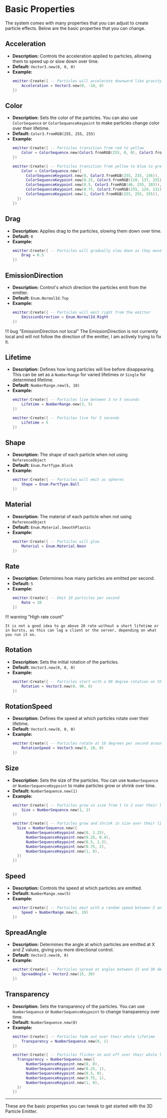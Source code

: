 # Basic Properties

The system comes with many properties that you can adjust to create particle effects. Below are the basic properties that you can change.

## **Acceleration**

- **Description:** Controls the acceleration applied to particles, allowing them to speed up or slow down over time.
- **Default:** `Vector3.new(0, 0, 0)`
- **Example:**
  ```lua
  emitter:Create({ -- Particles will accelerate downward like gravity
      Acceleration = Vector3.new(0, -10, 0)
  })
  ```

## **Color**

- **Description:** Sets the color of the particles. You can also use `ColorSequence` or `ColorSequenceKeypoint` to make particles change color over their lifetime.
- **Default:** `Color3.fromRGB(255, 255, 255)`
- **Example:**
  ```lua
  emitter:Create({ -- Particles transition from red to yellow
      Color = ColorSequence.new(Color3.fromRGB(255, 0, 0), Color3.fromRGB(255, 255, 0))
  })
  ```
  ```lua
  emitter:Create({ -- Particles transition from yellow to blue to green to red to white
      Color = ColorSequence.new({
		ColorSequenceKeypoint.new(0, Color3.fromRGB(255, 235, 156)),
		ColorSequenceKeypoint.new(0.25, Color3.fromRGB(110, 137, 255)),
		ColorSequenceKeypoint.new(0.5, Color3.fromRGB(46, 255, 203)),
		ColorSequenceKeypoint.new(0.75, Color3.fromRGB(255, 129, 131)),
		ColorSequenceKeypoint.new(1, Color3.fromRGB(255, 255, 255)),
	})
  })
  ```

## **Drag**

- **Description:** Applies drag to the particles, slowing them down over time.
- **Default:** `0`
- **Example:**
  ```lua
  emitter:Create({ -- Particles will gradually slow down as they move
      Drag = 0.5
  })
  ```

## **EmissionDirection**

- **Description:** Control's which direction the particles emit from the emitter.
- **Default:** `Enum.NormalId.Top`
- **Example:**
  ```lua
  emitter:Create({ -- Particles will emit right from the emitter
      EmissionDirection = Enum.NormalId.Right
  })
  ```

!!! bug "EmissionDirection not local"
    The EmissionDirection is not currently local and will not follow the direction of the emitter, I am actively trying to fix it.

## **Lifetime**

- **Description:** Defines how long particles will live before disappearing. This can be set as a `NumberRange` for varied lifetimes or `Single` for determined lifetime.
- **Default:** `NumberRange.new(5, 10)`
- **Example:**
  ```lua
  emitter:Create({ -- Particles live between 3 to 5 seconds
      Lifetime = NumberRange.new(3, 5)
  })
  ```
  ```lua
  emitter:Create({ -- Particles live for 5 seconds
      Lifetime = 5
  })
  ```

## **Shape**

- **Description:** The shape of each particle when not using `ReferenceObject`
- **Default:** `Enum.PartType.Block`
- **Example:**
  ```lua
  emitter:Create({ -- Particles will emit as spheres
      Shape = Enum.PartType.Ball
  })
  ```

## **Material**

- **Description:** The material of each particle when not using `ReferenceObject`
- **Default:** `Enum.Material.SmoothPlastic`
- **Example:**
  ```lua
  emitter:Create({ -- Particles will glow
      Material = Enum.Material.Neon
  })
  ```


## **Rate**

- **Description:** Determines how many particles are emitted per second.
- **Default:** `5`
- **Example:**
  ```lua
  emitter:Create({ -- Emit 10 particles per second
      Rate = 10
  })
  ```

!!! warning "High rate count"

    It is not a good idea to go above 20 rate without a short lifetime or in bursts, as this can lag a client or the server, depending on what you run it on.

## **Rotation**

- **Description:** Sets the initial rotation of the particles.
- **Default:** `Vector3.new(0, 0, 0)`
- **Example:**
  ```lua
  emitter:Create({ -- Particles start with a 90 degree rotation on the Y-axis
      Rotation = Vector3.new(0, 90, 0)
  })
  ```

## **RotationSpeed**

- **Description:** Defines the speed at which particles rotate over their lifetime.
- **Default:** `Vector3.new(0, 0, 0)`
- **Example:**
  ```lua
  emitter:Create({ -- Particles rotate at 10 degrees per second around the Y-axis
      RotationSpeed = Vector3.new(0, 10, 0)
  })
  ```

## **Size**

- **Description:** Sets the size of the particles. You can use `NumberSequence` or `NumberSequenceKeypoint` to make particles grow or shrink over time.
- **Default:** `NumberSequence.new(1)`
- **Example:**
  ```lua
  emitter:Create({ -- Particles grow in size from 1 to 2 over their lifetime
      Size = NumberSequence.new(1, 2)
  })
  ```
  ```lua
  emitter:Create({ -- Particles grow and shrink in size over their lifetime
	Size = NumberSequence.new({
		NumberSequenceKeypoint.new(0, 1.25),
		NumberSequenceKeypoint.new(0.25, 0.4),
		NumberSequenceKeypoint.new(0.5, 1.3),
		NumberSequenceKeypoint.new(0.75, 2),
		NumberSequenceKeypoint.new(1, 0),
	})
  })
  ```

## **Speed**

- **Description:** Controls the speed at which particles are emitted.
- **Default:** `NumberRange.new(5)`
- **Example:**
  ```lua
  emitter:Create({ -- Particles emit with a random speed between 5 and 10
      Speed = NumberRange.new(5, 10)
  })
  ```

## **SpreadAngle**

- **Description:** Determines the angle at which particles are emitted at X and Z values, giving you more directional control.
- **Default:** `Vector2.new(0, 0)`
- **Example:**
  ```lua
  emitter:Create({ -- Particles spread at angles between 15 and 30 degrees
      SpreadAngle = Vector2.new(15, 30)
  })
  ```

## **Transparency**

- **Description:** Sets the transparency of the particles. You can use `NumberSequence` or `NumberSequenceKeypoint` to change transparency over time.
- **Default:** `NumberSequence.new(0)`
- **Example:**
  ```lua
  emitter:Create({ -- Particles fade out over their whole lifetime
      Transparency = NumberSequence.new(0, 1) 
  })
  ```
  ```lua
  emitter:Create({ -- Particles flicker on and off over their whole lifetime
	Transparency = NumberSequence.new({
		NumberSequenceKeypoint.new(0, 0),
		NumberSequenceKeypoint.new(0.25, 1),
		NumberSequenceKeypoint.new(0.5, 0),
		NumberSequenceKeypoint.new(0.75, 1),
		NumberSequenceKeypoint.new(1, 0),
	})
  })
  ```

---

These are the basic properties you can tweak to get started with the 3D Particle Emitter.